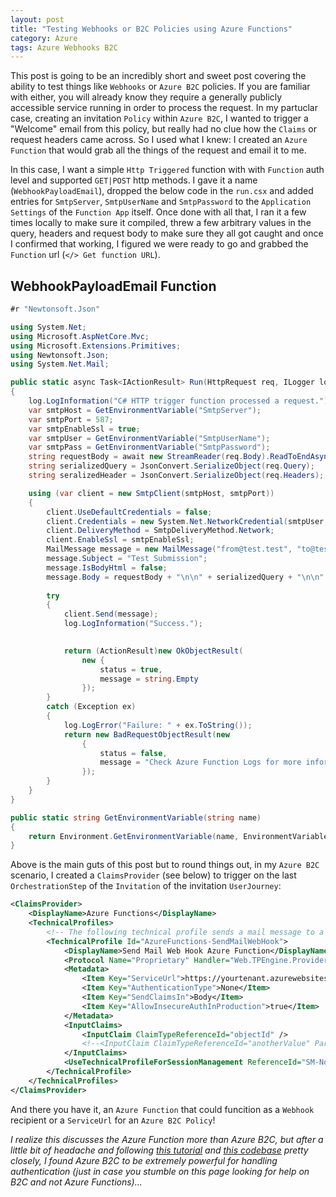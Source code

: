 ```yaml
---
layout: post
title: "Testing Webhooks or B2C Policies using Azure Functions"
category: Azure
tags: Azure Webhooks B2C
---
```


This post is going to be an incredibly short and sweet post covering the ability to test things like `Webhooks` or `Azure B2C` policies. If you are familiar with either, you will already know they require a generally publicly accessible service running in order to process the request. In my partuclar case, creating an invitation  `Policy` within `Azure B2C`, I wanted to trigger a "Welcome" email from this policy, but really had no clue how the `Claims` or request headers came across. So I used what I knew: I created an `Azure Function` that would grab all the things of the request and email it to me.

In this case, I want a simple `Http Triggered` function with with `Function` auth level and supported `GET|POST` http methods. I gave it a name (`WebhookPayloadEmail`), dropped the below code in the `run.csx` and added entries for `SmtpServer`, `SmtpUserName` and `SmtpPassword` to the `Application Settings` of the `Function App` itself. 
Once done with all that, I ran it a few times locally to make sure it compiled, threw a few arbitrary values in the query, headers and request body to make sure they all got caught and once I confirmed that working, I figured we were ready to go and grabbed the `Function` url (`</> Get function URL`).

## WebhookPayloadEmail Function
```csharp
#r "Newtonsoft.Json"

using System.Net;
using Microsoft.AspNetCore.Mvc;
using Microsoft.Extensions.Primitives;
using Newtonsoft.Json;
using System.Net.Mail;

public static async Task<IActionResult> Run(HttpRequest req, ILogger log)
{
    log.LogInformation("C# HTTP trigger function processed a request.");
    var smtpHost = GetEnvironmentVariable("SmtpServer");
    var smtpPort = 587;
    var smtpEnableSsl = true;
    var smtpUser = GetEnvironmentVariable("SmtpUserName");
    var smtpPass = GetEnvironmentVariable("SmtpPassword");
    string requestBody = await new StreamReader(req.Body).ReadToEndAsync();
    string serializedQuery = JsonConvert.SerializeObject(req.Query);
    string seralizedHeader = JsonConvert.SerializeObject(req.Headers);

    using (var client = new SmtpClient(smtpHost, smtpPort))
    {
        client.UseDefaultCredentials = false;
        client.Credentials = new System.Net.NetworkCredential(smtpUser, smtpPass);
        client.DeliveryMethod = SmtpDeliveryMethod.Network;
        client.EnableSsl = smtpEnableSsl;
        MailMessage message = new MailMessage("from@test.test", "to@test.test");
        message.Subject = "Test Submission";
        message.IsBodyHtml = false;
        message.Body = requestBody + "\n\n" + serializedQuery + "\n\n" + seralizedHeader;
        
        try
        {
            client.Send(message);
            log.LogInformation("Success.");
            

            return (ActionResult)new OkObjectResult(
                new {
                    status = true,
                    message = string.Empty
                });
        }
        catch (Exception ex)
        {
            log.LogError("Failure: " + ex.ToString());
            return new BadRequestObjectResult(new
                {
                    status = false,
                    message = "Check Azure Function Logs for more information."
                });
        }
    }
}

public static string GetEnvironmentVariable(string name)
{
    return Environment.GetEnvironmentVariable(name, EnvironmentVariableTarget.Process);
}
```

Above is the main guts of this post but to round things out, in my `Azure B2C` scenario, I created a `ClaimsProvider` (see below) to trigger on the last `OrchestrationStep` of the `Invitation` of the invitation `UserJourney`:

```xml
<ClaimsProvider>
    <DisplayName>Azure Functions</DisplayName>
    <TechnicalProfiles>
        <!-- The following technical profile sends a mail message to a user. -->
        <TechnicalProfile Id="AzureFunctions-SendMailWebHook">
            <DisplayName>Send Mail Web Hook Azure Function</DisplayName>
            <Protocol Name="Proprietary" Handler="Web.TPEngine.Providers.RestfulProvider, Web.TPEngine, Version=1.0.0.0, Culture=neutral, PublicKeyToken=null" />
            <Metadata>
                <Item Key="ServiceUrl">https://yourtenant.azurewebsites.net/api/WebhookPayloadEmail?code=T4Isi2N0tAR3L1C0D3==</Item>
                <Item Key="AuthenticationType">None</Item>
                <Item Key="SendClaimsIn">Body</Item>
                <Item Key="AllowInsecureAuthInProduction">true</Item>
            </Metadata>
            <InputClaims>
                <InputClaim ClaimTypeReferenceId="objectId" />
                <!--<InputClaim ClaimTypeReferenceId="anotherValue" PartnerClaimType="claimNameInPayload" />-->
            </InputClaims>
            <UseTechnicalProfileForSessionManagement ReferenceId="SM-Noop" />
        </TechnicalProfile>
    </TechnicalProfiles>
</ClaimsProvider>
```

And there you have it, an `Azure Function` that could funcition as a `Webhook` recipient or a `ServiceUrl` for an `Azure B2C Policy`!

_I realize this discusses the Azure Function more than Azure B2C, but after a little bit of headache and following [this tutorial](https://docs.microsoft.com/en-us/azure/active-directory-b2c/active-directory-b2c-get-started-custom) and [this codebase](https://github.com/Azure-Samples/active-directory-b2c-advanced-policies/tree/master/wingtipgamesb2c) pretty closely, I found Azure B2C to be extremely powerful for handling authentication (just in case you stumble on this page looking for help on B2C and not Azure Functions)..._

</message>
